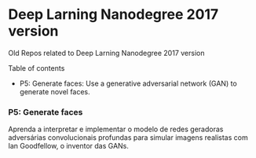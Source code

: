 # Deep Larning Nanodegree 2017 version

Old Repos related to Deep Larning Nanodegree 2017 version

Table of contents
- P5: Generate faces: Use a generative adversarial network (GAN) to generate novel faces.

### P5: Generate faces
Aprenda a interpretar e implementar o modelo de redes geradoras adversárias convolucionais profundas para simular imagens realistas com Ian Goodfellow, o inventor das GANs.
